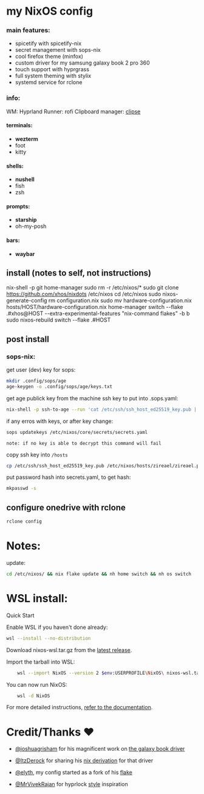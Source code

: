 # my NixOS config

### main features:

- spicetify with spicetify-nix
- secret management with sops-nix
- cool firefox theme (minfox)
- custom driver for my samsung galaxy book 2 pro 360
- touch support with hyprgrass
- full system theming with stylix
- systemd service for rclone

### info:

WM: Hyprland
Runner: rofi
Clipboard manager: [clipse](https://github.com/savedra1/clipse)

#### terminals:

- **wezterm**
- foot
- kitty

#### shells:

- **nushell**
- fish
- zsh

#### prompts:

- **starship**
- oh-my-posh

#### bars:

- **waybar**

## install (notes to self, not instructions)

nix-shell -p git home-manager
sudo rm -r /etc/nixos/*
sudo git clone https://github.com/xhos/nixdots /etc/nixos
cd /etc/nixos
sudo nixos-generate-config
rm configuration.nix
sudo mv hardware-configuration.nix hosts/HOST/hardware-configuration.nix 
home-manager switch --flake .#xhos@HOST --extra-experimental-features "nix-command flakes" -b b
sudo nixos-rebuild switch --flake .#HOST

## post install

### sops-nix:

get user (dev) key for sops:

```bash
mkdir .config/sops/age
age-keygen -o .config/sops/age/keys.txt
```

get age publick key from the machine ssh key to put into .sops.yaml:

```bash
nix-shell -p ssh-to-age --run 'cat /etc/ssh/ssh_host_ed25519_key.pub | ssh-to-age'
```

if any erros with keys, or after key change:

```bash
sops updatekeys /etc/nixos/core/secrets/secrets.yaml
```

`note: if no key is able to decrypt this command will fail`

copy ssh key into `/hosts`

```bash
cp /etc/ssh/ssh_host_ed25519_key.pub /etc/nixos/hosts/zireael/zireael.pub
```

put password hash into secrets.yaml, to get hash:

```bash
mkpasswd -s
```

## configure onedrive with rclone

```bash
rclone config
```

# Notes:

update:

```bash
cd /etc/nixos/ && nix flake update && nh home switch && nh os switch
```

# WSL install:

Quick Start

Enable WSL if you haven't done already:

```bash
wsl --install --no-distribution
```

Download nixos-wsl.tar.gz from the [latest release](https://github.com/nix-community/NixOS-WSL/releases/latest).

Import the tarball into WSL:

```bash
    wsl --import NixOS --version 2 $env:USERPROFILE\NixOS\ nixos-wsl.tar.gz
```

You can now run NixOS:

```bash
    wsl -d NixOS
```

For more detailed instructions, [refer to the documentation](https://nix-community.github.io/NixOS-WSL/install.html).

# Credit/Thanks ❤️

- [@joshuagrisham](https://github.com/joshuagrisham) for his magnificent work on [the galaxy book driver](https://github.com/joshuagrisham/samsung-galaxybook-extras)

- [@ItzDerock](https://github.com/ItzDerock) for sharing his [nix derivation](https://github.com/joshuagrisham/samsung-galaxybook-extras/issues/14#issue-2328871732) for that driver

- [@elyth](https://github.com/elythh), my config started as a fork of his [flake](https://github.com/elythh/flake)

- [@MrVivekRajan](https://github.com/MrVivekRajan/) for hyprlock [style](https://github.com/MrVivekRajan/Hyprlock-Styles) inspiration
